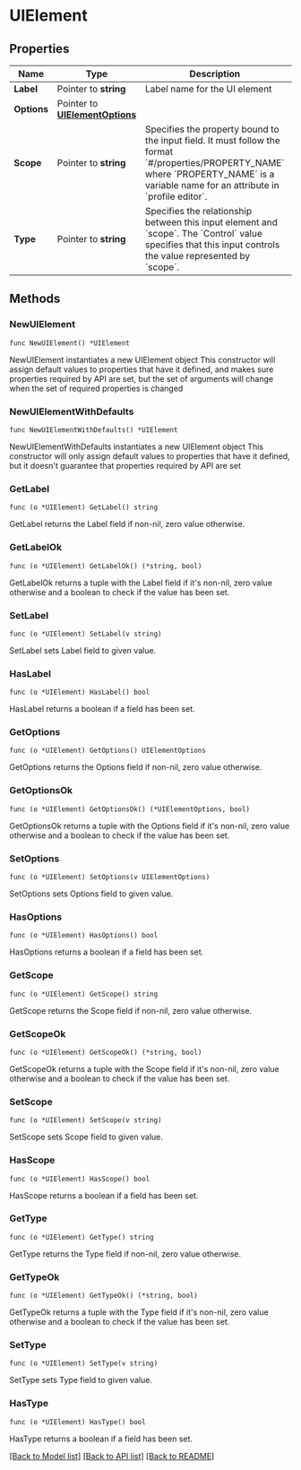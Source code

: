 # UIElement

## Properties

Name | Type | Description | Notes
------------ | ------------- | ------------- | -------------
**Label** | Pointer to **string** | Label name for the UI element | [optional] 
**Options** | Pointer to [**UIElementOptions**](UIElementOptions.md) |  | [optional] 
**Scope** | Pointer to **string** | Specifies the property bound to the input field. It must follow the format &#x60;#/properties/PROPERTY_NAME&#x60; where &#x60;PROPERTY_NAME&#x60; is a variable name for an attribute in &#x60;profile editor&#x60;. | [optional] 
**Type** | Pointer to **string** | Specifies the relationship between this input element and &#x60;scope&#x60;. The &#x60;Control&#x60; value specifies that this input controls the value represented by &#x60;scope&#x60;. | [optional] 

## Methods

### NewUIElement

`func NewUIElement() *UIElement`

NewUIElement instantiates a new UIElement object
This constructor will assign default values to properties that have it defined,
and makes sure properties required by API are set, but the set of arguments
will change when the set of required properties is changed

### NewUIElementWithDefaults

`func NewUIElementWithDefaults() *UIElement`

NewUIElementWithDefaults instantiates a new UIElement object
This constructor will only assign default values to properties that have it defined,
but it doesn't guarantee that properties required by API are set

### GetLabel

`func (o *UIElement) GetLabel() string`

GetLabel returns the Label field if non-nil, zero value otherwise.

### GetLabelOk

`func (o *UIElement) GetLabelOk() (*string, bool)`

GetLabelOk returns a tuple with the Label field if it's non-nil, zero value otherwise
and a boolean to check if the value has been set.

### SetLabel

`func (o *UIElement) SetLabel(v string)`

SetLabel sets Label field to given value.

### HasLabel

`func (o *UIElement) HasLabel() bool`

HasLabel returns a boolean if a field has been set.

### GetOptions

`func (o *UIElement) GetOptions() UIElementOptions`

GetOptions returns the Options field if non-nil, zero value otherwise.

### GetOptionsOk

`func (o *UIElement) GetOptionsOk() (*UIElementOptions, bool)`

GetOptionsOk returns a tuple with the Options field if it's non-nil, zero value otherwise
and a boolean to check if the value has been set.

### SetOptions

`func (o *UIElement) SetOptions(v UIElementOptions)`

SetOptions sets Options field to given value.

### HasOptions

`func (o *UIElement) HasOptions() bool`

HasOptions returns a boolean if a field has been set.

### GetScope

`func (o *UIElement) GetScope() string`

GetScope returns the Scope field if non-nil, zero value otherwise.

### GetScopeOk

`func (o *UIElement) GetScopeOk() (*string, bool)`

GetScopeOk returns a tuple with the Scope field if it's non-nil, zero value otherwise
and a boolean to check if the value has been set.

### SetScope

`func (o *UIElement) SetScope(v string)`

SetScope sets Scope field to given value.

### HasScope

`func (o *UIElement) HasScope() bool`

HasScope returns a boolean if a field has been set.

### GetType

`func (o *UIElement) GetType() string`

GetType returns the Type field if non-nil, zero value otherwise.

### GetTypeOk

`func (o *UIElement) GetTypeOk() (*string, bool)`

GetTypeOk returns a tuple with the Type field if it's non-nil, zero value otherwise
and a boolean to check if the value has been set.

### SetType

`func (o *UIElement) SetType(v string)`

SetType sets Type field to given value.

### HasType

`func (o *UIElement) HasType() bool`

HasType returns a boolean if a field has been set.


[[Back to Model list]](../README.md#documentation-for-models) [[Back to API list]](../README.md#documentation-for-api-endpoints) [[Back to README]](../README.md)


